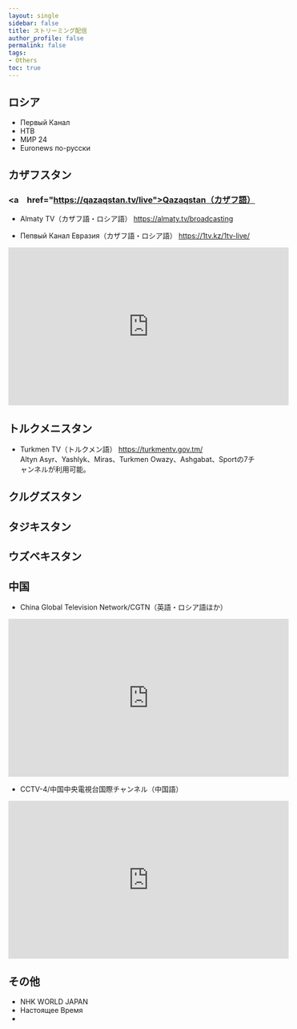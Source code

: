 ```yaml
---
layout: single
sidebar: false
title: ストリーミング配信
author_profile: false
permalink: false
tags:
- Others
toc: true
---
```

## ロシア
- Первый Канал
- НТВ
- МИР 24
- Euronews по-русски

## カザフスタン
### <a　href="https://qazaqstan.tv/live">Qazaqstan（カザフ語）</a><br>


- Almaty TV（カザフ語・ロシア語）
<a>https://almaty.tv/broadcasting</a>

- Пепвый Канал Евразия（カザフ語・ロシア語）
<a>https://1tv.kz/1tv-live/<a/>

<iframe width="560" height="315" src="https://www.youtube.com/embed/8eLV7GX1nOQ" frameborder="0" allow="accelerometer; autoplay; clipboard-write; encrypted-media; gyroscope; picture-in-picture" allowfullscreen></iframe>



## トルクメニスタン
- Turkmen TV（トルクメン語）
<a>https://turkmentv.gov.tm/</a> <br>
Altyn Asyr、Yashlyk、Miras、Turkmen Owazy、Ashgabat、Sportの7チャンネルが利用可能。



## クルグズスタン
## タジキスタン
## ウズベキスタン

## 中国
- China Global Television Network/CGTN（英語・ロシア語ほか）
<iframe width="560" height="315" src="https://www.youtube.com/embed/HrbO-6EbT6k" frameborder="0" allow="accelerometer; autoplay; clipboard-write; encrypted-media; gyroscope; picture-in-picture" allowfullscreen></iframe>

- CCTV-4/中国中央電視台国際チャンネル（中国語）
<iframe width="560" height="315" src="https://www.youtube.com/embed/vCDDYb_M2B4" frameborder="0" allow="accelerometer; autoplay; clipboard-write; encrypted-media; gyroscope; picture-in-picture" allowfullscreen></iframe>

## その他
- NHK WORLD JAPAN
- Настоящее Время
- 

